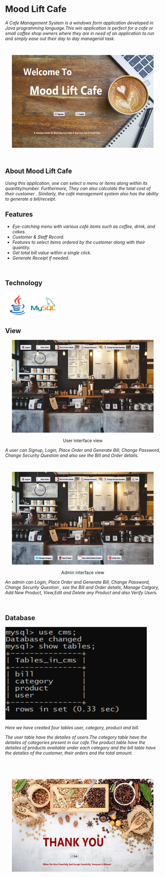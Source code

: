 # Mood Lift Cafe

*A Cafe Management System is a windows form application developed in Java programming language.This win application is perfect for a cafe or small coffee shop owners where they are in need of an application to run and simply ease out their day to day managerial task.*

<p>&nbsp;</p>
<p align="center">
  <img width="460" height="300" src="readme images\welcome.png">
</p>
<p>&nbsp;</p>

## About Mood Lift Cafe 

*Using this application, one can select a menu or items along within its quantity/number. Furthermore, They can also calculate the total cost of their customer . Similarly, the café management system also has the ability to generate a bill/receipt.*


## Features 

* *Eye-catching menu with various café items such as coffee, drink, and cakes.*
* *Customer  & Staff Record.*
* *Features to select items ordered by the customer along with their quantity.*
* *Get total bill value within a single click.*
* *Generate Receipt if needed.*
<p>&nbsp;</p>

## Technology 

<p align="left">
    <img src="readme images\java.png" width="80" height="80">
    <img src="readme images\mysql.png" width="80" height="80">
    
    
</p>


## View 

<p align="center">
<img width="460" height="300" src="readme images\user view.png">
<p align="center">
User interface view

*A user can Signup, Login, Place Order and Generate Bill, Change Password, Change Security Question and also see the Bill and Order details.*
</p>
</p>
<p>&nbsp;</p>
<p align="center">
<img width="460" height="300" src="readme images\admin view.png">
<p align="center">
Admin interface view

*An admin can Login, Place Order and Generate Bill, Change Password, Change Security Question ,  see the Bill and Order details, Manage Catgory, Add New Product, View,Edit and Delete any Product and also Verify Users.*
</p>
</p>
<p>&nbsp;</p>

## Database 


<img width="460" height="300" src="readme images\tables.PNG">

*Here we have created four tables user, category, product and bill.* 

*The user table have the detailes of users.The category table have the detailes of categories present in our cafe.The product table have the detailes of products available under each category and the bill table have the detailes of the customer, their orders and the total amount.*

<p>&nbsp;</p>
<p>&nbsp;</p>
<p align="center">
  <img width="460" height="300" src="readme images\thankyou.png">
</p>



